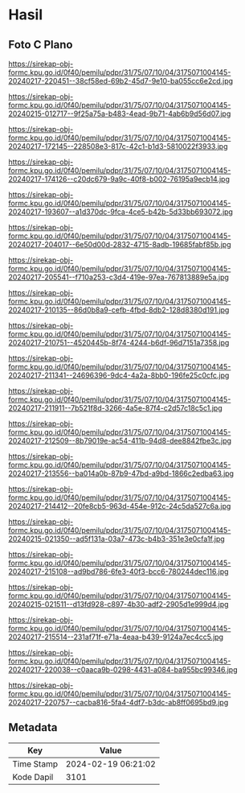 # Hasil

## Foto C Plano

https://sirekap-obj-formc.kpu.go.id/0f40/pemilu/pdpr/31/75/07/10/04/3175071004145-20240217-220451--38cf58ed-69b2-45d7-9e10-ba055cc6e2cd.jpg

https://sirekap-obj-formc.kpu.go.id/0f40/pemilu/pdpr/31/75/07/10/04/3175071004145-20240215-012717--9f25a75a-b483-4ead-9b71-4ab6b9d56d07.jpg

https://sirekap-obj-formc.kpu.go.id/0f40/pemilu/pdpr/31/75/07/10/04/3175071004145-20240217-172145--228508e3-817c-42c1-b1d3-5810022f3933.jpg

https://sirekap-obj-formc.kpu.go.id/0f40/pemilu/pdpr/31/75/07/10/04/3175071004145-20240217-174126--c20dc679-9a9c-40f8-b002-76195a9ecb14.jpg

https://sirekap-obj-formc.kpu.go.id/0f40/pemilu/pdpr/31/75/07/10/04/3175071004145-20240217-193607--a1d370dc-9fca-4ce5-b42b-5d33bb693072.jpg

https://sirekap-obj-formc.kpu.go.id/0f40/pemilu/pdpr/31/75/07/10/04/3175071004145-20240217-204017--6e50d00d-2832-4715-8adb-19685fabf85b.jpg

https://sirekap-obj-formc.kpu.go.id/0f40/pemilu/pdpr/31/75/07/10/04/3175071004145-20240217-205541--f710a253-c3d4-419e-97ea-767813889e5a.jpg

https://sirekap-obj-formc.kpu.go.id/0f40/pemilu/pdpr/31/75/07/10/04/3175071004145-20240217-210135--86d0b8a9-cefb-4fbd-8db2-128d8380d191.jpg

https://sirekap-obj-formc.kpu.go.id/0f40/pemilu/pdpr/31/75/07/10/04/3175071004145-20240217-210751--4520445b-8f74-4244-b6df-96d7151a7358.jpg

https://sirekap-obj-formc.kpu.go.id/0f40/pemilu/pdpr/31/75/07/10/04/3175071004145-20240217-211341--24696396-9dc4-4a2a-8bb0-196fe25c0cfc.jpg

https://sirekap-obj-formc.kpu.go.id/0f40/pemilu/pdpr/31/75/07/10/04/3175071004145-20240217-211911--7b521f8d-3266-4a5e-87f4-c2d57c18c5c1.jpg

https://sirekap-obj-formc.kpu.go.id/0f40/pemilu/pdpr/31/75/07/10/04/3175071004145-20240217-212509--8b79019e-ac54-411b-94d8-dee8842fbe3c.jpg

https://sirekap-obj-formc.kpu.go.id/0f40/pemilu/pdpr/31/75/07/10/04/3175071004145-20240217-213556--ba014a0b-87b9-47bd-a9bd-1866c2edba63.jpg

https://sirekap-obj-formc.kpu.go.id/0f40/pemilu/pdpr/31/75/07/10/04/3175071004145-20240217-214412--20fe8cb5-963d-454e-912c-24c5da527c6a.jpg

https://sirekap-obj-formc.kpu.go.id/0f40/pemilu/pdpr/31/75/07/10/04/3175071004145-20240215-021350--ad5f131a-03a7-473c-b4b3-351e3e0cfa1f.jpg

https://sirekap-obj-formc.kpu.go.id/0f40/pemilu/pdpr/31/75/07/10/04/3175071004145-20240217-215108--ad9bd786-6fe3-40f3-bcc6-780244dec116.jpg

https://sirekap-obj-formc.kpu.go.id/0f40/pemilu/pdpr/31/75/07/10/04/3175071004145-20240215-021511--d13fd928-c897-4b30-adf2-2905d1e999d4.jpg

https://sirekap-obj-formc.kpu.go.id/0f40/pemilu/pdpr/31/75/07/10/04/3175071004145-20240217-215514--231af71f-e71a-4eaa-b439-9124a7ec4cc5.jpg

https://sirekap-obj-formc.kpu.go.id/0f40/pemilu/pdpr/31/75/07/10/04/3175071004145-20240217-220038--c0aaca9b-0298-4431-a084-ba955bc99346.jpg

https://sirekap-obj-formc.kpu.go.id/0f40/pemilu/pdpr/31/75/07/10/04/3175071004145-20240217-220757--cacba816-5fa4-4df7-b3dc-ab8ff0695bd9.jpg


## Metadata

| Key        | Value               |
| ---------- | ------------------- |
| Time Stamp | 2024-02-19 06:21:02 |
| Kode Dapil | 3101                |



